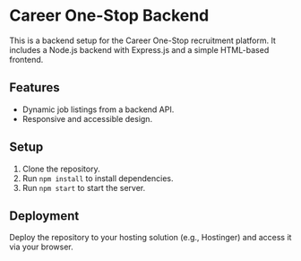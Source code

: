 # Career One-Stop Backend

This is a backend setup for the Career One-Stop recruitment platform. It includes a Node.js backend with Express.js and a simple HTML-based frontend.

## Features
- Dynamic job listings from a backend API.
- Responsive and accessible design.

## Setup
1. Clone the repository.
2. Run `npm install` to install dependencies.
3. Run `npm start` to start the server.

## Deployment
Deploy the repository to your hosting solution (e.g., Hostinger) and access it via your browser.
